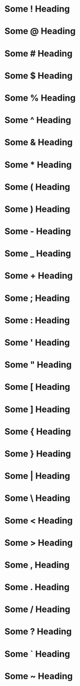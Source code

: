 # Some ! Heading
# Some @ Heading
# Some # Heading
# Some $ Heading
# Some % Heading
# Some ^ Heading
# Some & Heading
# Some * Heading
# Some ( Heading
# Some ) Heading
# Some - Heading
# Some _ Heading
# Some + Heading
# Some ; Heading
# Some : Heading
# Some ' Heading
# Some " Heading
# Some [ Heading
# Some ] Heading
# Some { Heading
# Some } Heading
# Some | Heading
# Some \ Heading
# Some < Heading
# Some > Heading
# Some , Heading
# Some . Heading
# Some / Heading
# Some ? Heading
# Some ` Heading
# Some ~ Heading
